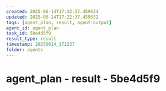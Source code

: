```yaml
---
created: 2025-06-14T17:22:37.459634
updated: 2025-06-14T17:22:37.459652
tags: [agent_plan, result, agent-output]
agent_id: agent_plan
task_id: 5be4d5f9
result_type: result
timestamp: 20250614_172237
folder: agents
---
```


# agent_plan - result - 5be4d5f9

